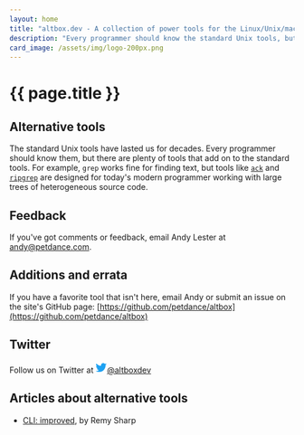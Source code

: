 ```yaml
---
layout: home
title: "altbox.dev - A collection of power tools for the Linux/Unix/macOS command line"
description: "Every programmer should know the standard Unix tools, but there are plenty of tools that go beyond them."
card_image: /assets/img/logo-200px.png
---
```


# {{ page.title }}

## Alternative tools

The standard Unix tools have lasted us for decades.  Every programmer
should know them, but there are plenty of tools that add on to the standard
tools.  For example, `grep` works fine for finding text, but tools like
[`ack`](/ack) and [`ripgrep`](/ripgrep) are designed for today's modern
programmer working with large trees of heterogeneous source code.

## Feedback

If you've got comments or feedback, email Andy Lester at andy@petdance.com.

## Additions and errata

If you have a favorite tool that isn't here, email Andy or submit an issue on
the site's GitHub page: [https://github.com/petdance/altbox](https://github.com/petdance/altbox)

## Twitter

Follow us on Twitter at
<a href="https://twitter.com/altboxdev"><img src="/assets/img/twitter-logo.png" height="20" width="20" />@altboxdev</a>

## Articles about alternative tools

* [CLI: improved](https://remysharp.com/2018/08/23/cli-improved), by Remy Sharp
